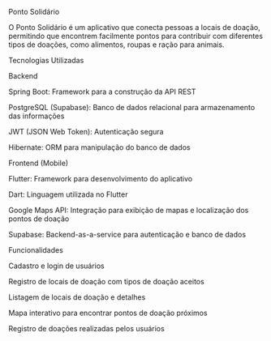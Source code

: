 Ponto Solidário

O Ponto Solidário é um aplicativo que conecta pessoas a locais de doação, permitindo que encontrem facilmente pontos para contribuir com diferentes tipos de doações, como alimentos, roupas e ração para animais.

Tecnologias Utilizadas

Backend

Spring Boot: Framework para a construção da API REST

PostgreSQL (Supabase): Banco de dados relacional para armazenamento das informações

JWT (JSON Web Token): Autenticação segura

Hibernate: ORM para manipulação do banco de dados

Frontend (Mobile)

Flutter: Framework para desenvolvimento do aplicativo

Dart: Linguagem utilizada no Flutter

Google Maps API: Integração para exibição de mapas e localização dos pontos de doação

Supabase: Backend-as-a-service para autenticação e banco de dados

Funcionalidades

Cadastro e login de usuários

Registro de locais de doação com tipos de doação aceitos

Listagem de locais de doação e detalhes

Mapa interativo para encontrar pontos de doação próximos

Registro de doações realizadas pelos usuários
